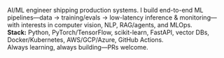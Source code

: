 AI/ML engineer shipping production systems. I build end-to-end ML pipelines—data → training/evals → low-latency inference & monitoring—with interests in computer vision, NLP, RAG/agents, and MLOps.  
**Stack:** Python, PyTorch/TensorFlow, scikit-learn, FastAPI, vector DBs, Docker/Kubernetes, AWS/GCP/Azure, GitHub Actions.  
Always learning, always building—PRs welcome.

<!---
hershbumrah/hershbumrah is a ✨ special ✨ repository because its `README.md` (this file) appears on your GitHub profile.
You can click the Preview link to take a look at your changes.
--->
